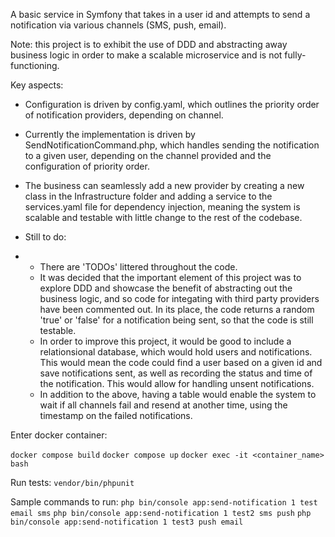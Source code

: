 A basic service in Symfony that takes in a user id and attempts to send a notification via various channels (SMS, push, email).

Note: this project is to exhibit the use of DDD and abstracting away business logic in order to make a scalable microservice and is not fully-functioning.

Key aspects:
- Configuration is driven by config.yaml, which outlines the priority order of notification providers, depending on channel.
- Currently the implementation is driven by SendNotificationCommand.php, which handles sending the notification to a given user, depending on the channel provided and the configuration of priority order.
- The business can seamlessly add a new provider by creating a new class in the Infrastructure folder and adding a service to the services.yaml file for dependency injection, meaning the system is scalable and testable with little change to the rest of the codebase.

- Still to do:
- - There are 'TODOs' littered throughout the code.
  - It was decided that the important element of this project was to explore DDD and showcase the benefit of abstracting out the business logic, and so code for integating with third party providers have been commented out. In its place, the code returns a random 'true' or 'false' for a notification being sent, so that the code is still testable.
  - In order to improve this project, it would be good to include a relationsional database, which would hold users and notifications. This would mean the code could find a user based on a given id and save notifications sent, as well as recording the status and time of the notification. This would allow for handling unsent notifications.
  - In addition to the above, having a table would enable the system to wait if all channels fail and resend at another time, using the timestamp on the failed notifications.
 
Enter docker container:

`docker compose build`
`docker compose up`
`docker exec -it <container_name> bash`

Run tests:
`vendor/bin/phpunit`

Sample commands to run:
`php bin/console app:send-notification 1 test email sms`
`php bin/console app:send-notification 1 test2 sms push`
`php bin/console app:send-notification 1 test3 push email`

